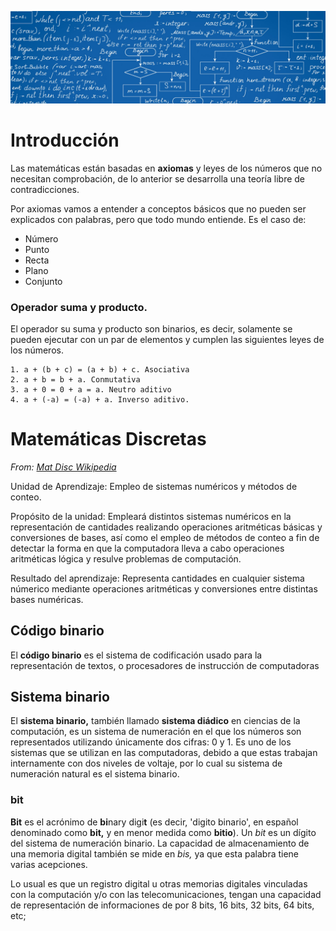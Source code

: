 ![](https://raw.githubusercontent.com/GabrielCourses/matematicas_discretas/main/image/header.png)

# Introducción

Las matemáticas están basadas en **axiomas** y leyes de los números que no necesitan comprobación, de lo anterior se desarrolla una teoría libre de contradicciones.

Por axiomas vamos a entender a conceptos básicos que no pueden ser explicados con palabras, pero que todo mundo entiende. Es el caso de:

- Número
- Punto 
- Recta
- Plano
- Conjunto

### Operador suma y producto.

El operador su suma y producto son binarios, es decir, solamente se pueden ejecutar con un par de elementos y cumplen las siguientes leyes de los números.

```
1. a + (b + c) = (a + b) + c. Asociativa
2. a + b = b + a. Conmutativa
3. a + 0 = 0 + a = a. Neutro aditivo
4. a + (-a) = (-a) + a. Inverso aditivo.
```



# Matemáticas Discretas

<p><em>From: <a href="https://es.wikipedia.org/wiki/Matem%C3%A1tica_discreta">Mat Disc Wikipedia</a></em></p>


Unidad de Aprendizaje: Empleo de sistemas numéricos y métodos de conteo.

Propósito de la unidad: Empleará distintos sistemas numéricos en la representación de cantidades realizando operaciones aritméticas básicas y conversiones de bases, así como el empleo de métodos de conteo a fin de detectar la forma en que la computadora lleva a cabo operaciones aritméticas lógica y resulve problemas de computación.

Resultado del aprendizaje: Representa cantidades en cualquier sistema númerico mediante operaciones aritméticas y conversiones entre distintas bases numéricas.

## Código binario

El **código binario** es el sistema de codificación usado para la representación de textos, o procesadores de instrucción de computadoras

## Sistema binario

El **sistema binario,** también llamado **sistema diádico** en ciencias de la computación, es un sistema de numeración en el que los números son representados utilizando únicamente dos cifras: 0 y 1. Es uno de los sistemas que se utilizan en las computadoras, debido a que estas trabajan internamente con dos niveles de voltaje, por lo cual su sistema de numeración natural es el sistema binario.

### bit

**Bit** es el acrónimo de **bi**nary digi**t** (es decir, 'digito binario', en español denominado como **bit,** y en menor medida como **bitio**). Un _bit_ es un dígito del sistema de numeración binario. La capacidad de almacenamiento de una memoria digital también se mide en _bis,_ ya que esta palabra tiene varias acepciones.

Lo usual es que un registro digital u otras memorias digitales vinculadas con la computación y/o con las telecomunicaciones, tengan una capacidad de representación de informaciones de por 8 bits, 16 bits, 32 bits, 64 bits, etc;